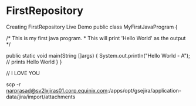 # FirstRepository
Creating FirstRepository
Live Demo
public class MyFirstJavaProgram {

   /* This is my first java program.
    * This will print 'Hello World' as the output
    */

   public static void main(String []args) {
      System.out.println("Hello World - A"); // prints Hello World
   }
}

// I LOVE YOU



scp -r narprasad@sv2lxjiras01.corp.equinix.com:/apps/opt/gsejira/application-data/jira/import/attachments
